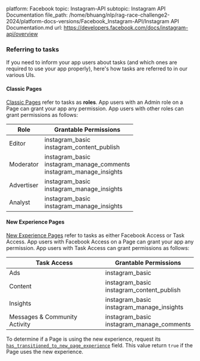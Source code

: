 platform: Facebook
topic: Instagram-API
subtopic: Instagram API Documentation
file_path: /home/bhuang/nlp/rag-race-challenge2-2024/platform-docs-versions/Facebook_Instagram-API/Instagram API Documentation.md
url: https://developers.facebook.com/docs/instagram-api/overview


### Referring to tasks

If you need to inform your app users about tasks (and which ones are required to use your app properly), here's how tasks are referred to in our various UIs.

#### Classic Pages

[Classic Pages](https://www.facebook.com/help/135275340210354) refer to tasks as **roles**. App users with an Admin role on a Page can grant your app any permission. App users with other roles can grant permissions as follows:

| Role | Grantable Permissions |
| --- | --- |
| Editor | instagram\_basic  <br>instagram\_content\_publish |
| Moderator | instagram\_basic  <br>instagram\_manage\_comments  <br>instagram\_manage\_insights |
| Advertiser | instagram\_basic  <br>instagram\_manage\_insights |
| Analyst | instagram\_basic  <br>instagram\_manage\_insights |

#### New Experience Pages

[New Experience Pages](https://www.facebook.com/business/help/782660422528806) refer to tasks as either Facebook Access or Task Access. App users with Facebook Access on a Page can grant your app any permission. App users with Task Access can grant permissions as follows:

| Task Access | Grantable Permissions |
| --- | --- |
| Ads | instagram\_basic |
| Content | instagram\_basic  <br>instagram\_content\_publish |
| Insights | instagram\_basic  <br>instagram\_manage\_insights |
| Messages & Community Activity | instagram\_basic  <br>instagram\_manage\_comments |

To determine if a Page is using the new experience, request its [`has_transitioned_to_new_page_experience`](https://developers.facebook.com/docs/graph-api/reference/page/#Reading) field. This value return `true` if the Page uses the new experience.

[](#)